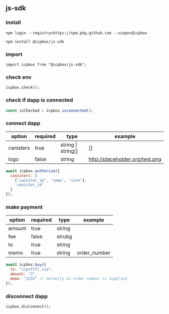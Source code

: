 ## js-sdk


### install

```
npm login --registry=https://npm.pkg.github.com --scope=@icpbox

npm install @icpbox/js-sdk
```


### import

```
import icpbox from "@icpbox/js-sdk";
```


### check env



```
icpbox.check();
```

### check if dapp is connected

```js
const isChecked = icpbox.isconnected();
```


### connect dapp


| option    | required | type               | example                         |
| --------- | -------- | ------------------ | ------------------------------- |
| canisters | true     | string \| string[] | []                              |
| logo      | false    | string             | http://placeholder.org/test.png |

```js
await icpbox.authorize({
  canisters: [
    ['canister_id', 'name', 'icon'],
    'canister_id'
  ]
}); 
```

### make payment

| option | required | type   | example      |
| ------ | -------- | ------ | ------------ |
| amount | true     | string |              |
| fee    | false    | strubg |              |
| to     | true     | string |              |
| memo   | true     | string | order_number |

```js
await icpbox.buy({
  to: "icpnftfi.icp",
  amount: "2",
  memo: "1232" // normally an order number is supplied
});
```

### disconnect dapp

```
icpbox.disConnect();
```